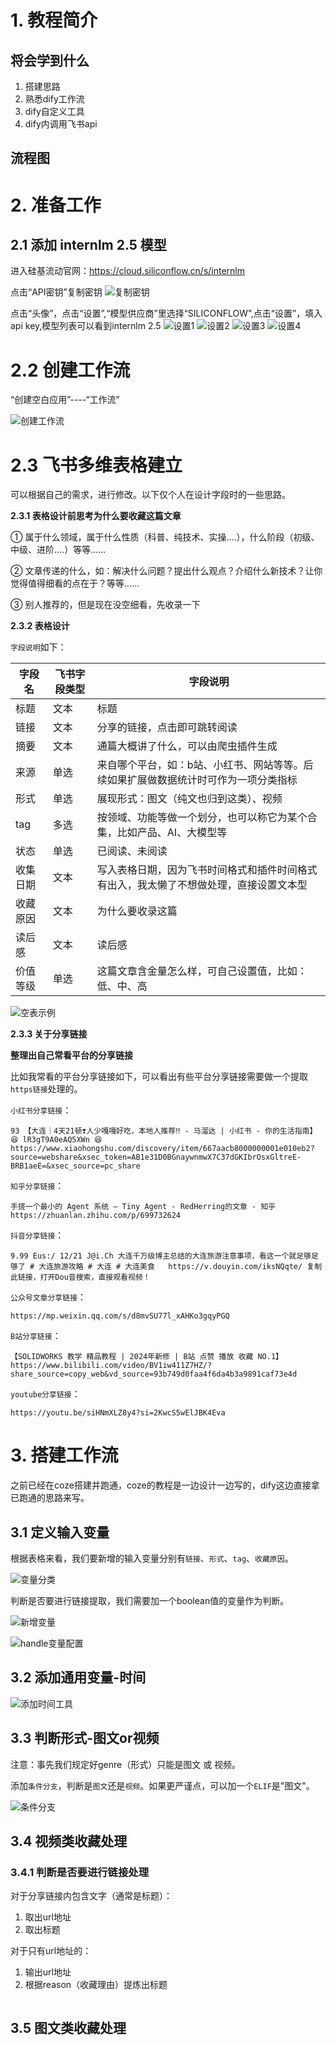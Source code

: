 # 1. 教程简介

## 将会学到什么

1. 搭建思路
2. 熟悉dify工作流
3. dify自定义工具
4. dify内调用飞书api


## 流程图


# 2. 准备工作

## 2.1 添加 internlm 2.5 模型 
进入硅基流动官网：https://cloud.siliconflow.cn/s/internlm

点击“API密钥”复制密钥 
![复制密钥](https://github.com/user-attachments/assets/6e31de94-c3e7-46ac-a651-e748dd3ca2d7)

点击“头像”，点击“设置”,“模型供应商”里选择“SILICONFLOW”,点击“设置”，填入api key,模型列表可以看到internlm 2.5
![设置1](https://github.com/user-attachments/assets/8a83bb6d-ad60-4df0-9715-e1254dd3ae9e)
![设置2](https://github.com/user-attachments/assets/5aa9331d-955d-45b4-9ca9-c4f6cf045c21)
![设置3](https://github.com/user-attachments/assets/235927bb-7035-4f44-b71c-aadb7f2e83f3)
![设置4](https://github.com/user-attachments/assets/7053ce1c-1b92-4817-861e-2a7323ec644d)

# 2.2 创建工作流

“创建空白应用”----“工作流”

![创建工作流](https://github.com/user-attachments/assets/edce4ab1-2d3a-47af-8f7e-90e0597addec)

# 2.3 飞书多维表格建立

可以根据自己的需求，进行修改。以下仅个人在设计字段时的一些思路。

**2.3.1 表格设计前思考为什么要收藏这篇文章**

① 属于什么领域，属于什么性质（科普、纯技术、实操....），什么阶段（初级、中级、进阶....）等等......

② 文章传递的什么，如：解决什么问题？提出什么观点？介绍什么新技术？让你觉得值得细看的点在于？等等......

③ 别人推荐的，但是现在没空细看，先收录一下

**2.3.2 表格设计**

```字段说明```如下：

| 字段名     | 飞书字段类型 | 字段说明                                                                 |
|------------|---------------|--------------------------------------------------------------------------|
| 标题       | 文本        | 标题                                                                     |
| 链接       | 文本        | 分享的链接，点击即可跳转阅读                                               |
| 摘要       | 文本        | 通篇大概讲了什么，可以由爬虫插件生成                              |
| 来源       | 单选        | 来自哪个平台，如：b站、小红书、网站等等。后续如果扩展做数据统计时可作为一项分类指标   |
| 形式   | 单选         | 展现形式：图文（纯文也归到这类）、视频                                                                |
| tag       | 多选         | 按领域、功能等做一个划分，也可以称它为某个合集，比如产品、AI、大模型等                    |
| 状态       | 单选         | 已阅读、未阅读                                                             |
| 收集日期   | 文本        | 写入表格日期，因为飞书时间格式和插件时间格式有出入，我太懒了不想做处理，直接设置文本型 |
| 收藏原因   | 文本        | 为什么要收录这篇                                                          |
| 读后感     | 文本        | 读后感                                                                   |
| 价值等级   | 单选        | 这篇文章含金量怎么样，可自己设置值，比如：低、中、高                          |

![空表示例](https://github.com/user-attachments/assets/9ddd717f-fc23-4a8c-91d0-b7346436fb26)

**2.3.3 关于分享链接**

**整理出自己常看平台的分享链接**

比如我常看的平台分享链接如下，可以看出有些平台分享链接需要做一个提取```https链接```处理的。

```小红书分享链接```：

```
93 【大连｜4天21顿❣️人少嘎嘎好吃，本地人推荐‼️ - 马溜达 | 小红书 - 你的生活指南】 😆 lR3gT9A0eAQ5XWn 😆 https://www.xiaohongshu.com/discovery/item/667aacb8000000001e010eb2?source=webshare&xsec_token=AB1e31D0BGnaywnmwX7C37dGKIbrOsxGltreE-BRB1aeE=&xsec_source=pc_share
```

```知乎分享链接```：

```
手搓一个最小的 Agent 系统 — Tiny Agent - RedHerring的文章 - 知乎
https://zhuanlan.zhihu.com/p/699732624
```

```抖音分享链接```：

```
9.99 Eus:/ 12/21 J@i.Ch 大连千万级博主总结的大连旅游注意事项，看这一个就足够足够了 # 大连旅游攻略 # 大连 # 大连美食   https://v.douyin.com/iksNQqte/ 复制此链接，打开Dou音搜索，直接观看视频！
```

```公众号文章分享链接```：

```
https://mp.weixin.qq.com/s/d8mvSU77l_xAHKo3gqyPGQ
```

```B站分享链接```：

```
【SOLIDWORKS 教学 精品教程 | 2024年新修 | B站 点赞 播放 收藏 NO.1】 https://www.bilibili.com/video/BV1iw411Z7HZ/?share_source=copy_web&vd_source=93b749d0faa4f6da4b3a9891caf73e4d
```

```youtube分享链接```：

```
https://youtu.be/siHNmXLZ8y4?si=2KwcS5wElJBK4Eva
```

# 3. 搭建工作流

之前已经在coze搭建并跑通，coze的教程是一边设计一边写的，dify这边直接拿已跑通的思路来写。

## 3.1 定义输入变量

根据表格来看，我们要新增的输入变量分别有```链接```、```形式```、```tag```、```收藏原因```。

![变量分类](https://github.com/user-attachments/assets/d7fad01a-d455-4c40-a4d8-10e32a35f08c)

判断是否要进行链接提取，我们需要加一个boolean值的变量作为判断。

![新增变量](https://github.com/user-attachments/assets/d0775e71-8ef1-4ea7-8e75-abe0c3a833a3)

![handle变量配置](https://github.com/user-attachments/assets/8ee83cb5-66e4-405a-83c0-f6fcd830562c)


## 3.2 添加通用变量-时间

![添加时间工具](https://github.com/user-attachments/assets/f948baf3-6fda-4a9c-84b7-006a5e21211c)

## 3.3 判断形式-图文or视频

注意：事先我们规定好genre（形式）只能是图文 或 视频。

添加```条件分支```，判断是```图文```还是```视频```。如果更严谨点，可以加一个```ELIF```是"图文"。

![条件分支](https://github.com/user-attachments/assets/c5675773-a8c5-4f9c-ba30-12ce0e6a2eb0)

## 3.4 视频类收藏处理

### 3.4.1 判断是否要进行链接处理

对于分享链接内包含文字（通常是标题）：
1. 取出url地址
2. 取出标题

对于只有url地址的：
1. 输出url地址
2. 根据reason（收藏理由）提炼出标题
   
```

```


## 3.5 图文类收藏处理

